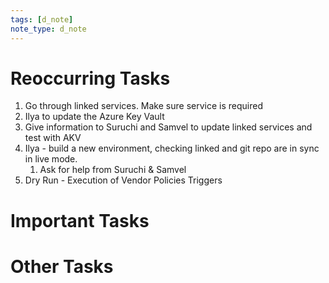 ```yaml
---
tags: [d_note]
note_type: d_note
---
```


# Reoccurring Tasks
1. Go through linked services. Make sure service is required
2. Ilya to update the Azure Key Vault
3. Give information to Suruchi and Samvel to update linked services and test with AKV
4. Ilya - build a new environment, checking linked and git repo are in sync in live mode.
	1. Ask for help from Suruchi & Samvel
5. Dry Run - Execution of Vendor Policies Triggers

# Important Tasks

# Other Tasks
